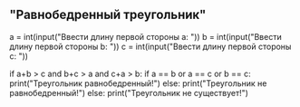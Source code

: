 ## "Равнобедренный треугольник"

a = int(input("Ввести длину первой стороны a: "))
b = int(input("Ввести длину первой стороны b: "))
c = int(input("Ввести длину первой стороны c: "))

if a+b > c and b+c > a and c+a > b:
    if a == b or a == c or b == c:
        print("Треугольник равнобедренный!")
    else:
        print("Треугольник не равнобедренный!")
else:
    print("Треугольник не существует!")

